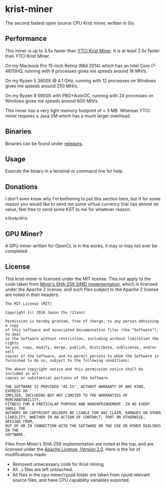 # krist-miner
The second fastest open source CPU Krist miner, written in Go.

## Performance
This miner is up to 3.5x faster than [YTCI Krist Miner](https://github.com/Yevano/ytci-krist-miner/).
It is at least 2.5x faster than YTCI Krist Miner.

On my Macbook Pro 15-inch Retina (Mid 2014) which has an Intel Core i7-4870HQ, running with 8 processes gives me speeds around 18 MH/s.

On my Ryzen 5 3600X @ 4.1 GHz, running with 12 processes on Windows gives me speeds around 250 MH/s.

On my Ryzen 9 5900X with PBO+AutoOC, running with 24 processes on Windows gives me speeds around 600 MH/s.

This miner has a very light memory footprint of < 3 MB. Whereas YTCI miner requires a Java VM which has a much larger overhead.

## Binaries
Binaries can be found under [releases](https://github.com/1lann/krist-miner/releases).

## Usage
Execute the binary in a terminal or command line for help.

## Donations
I don't even know why I'm bothering to put this section here, but if for some reason you would like to send me some virtual currency that has almost no value, feel free to send some KST to me for whatever reason.
```
k3be4p30lb
```

## GPU Miner?
A GPU miner written for OpenCL is in the works, it may or may not ever be completed.

## License
This krist-miner is licensed under the MIT license. This not apply to the code taken from [Minio's SHA-256 SIMD implementation](https://github.com/minio/sha256-simd), which is licensed under the Apache 2 license,
and such files subject to the Apache 2 license are noted in their headers.

```
The MIT License (MIT)

Copyright (c) 2016 Jason Chu (1lann)

Permission is hereby granted, free of charge, to any person obtaining a copy
of this software and associated documentation files (the "Software"), to deal
in the Software without restriction, including without limitation the rights
to use, copy, modify, merge, publish, distribute, sublicense, and/or sell
copies of the Software, and to permit persons to whom the Software is
furnished to do so, subject to the following conditions:

The above copyright notice and this permission notice shall be included in all
copies or substantial portions of the Software.

THE SOFTWARE IS PROVIDED "AS IS", WITHOUT WARRANTY OF ANY KIND, EXPRESS OR
IMPLIED, INCLUDING BUT NOT LIMITED TO THE WARRANTIES OF MERCHANTABILITY,
FITNESS FOR A PARTICULAR PURPOSE AND NONINFRINGEMENT. IN NO EVENT SHALL THE
AUTHORS OR COPYRIGHT HOLDERS BE LIABLE FOR ANY CLAIM, DAMAGES OR OTHER
LIABILITY, WHETHER IN AN ACTION OF CONTRACT, TORT OR OTHERWISE, ARISING FROM,
OUT OF OR IN CONNECTION WITH THE SOFTWARE OR THE USE OR OTHER DEALINGS IN THE
SOFTWARE.
```

Files from Minio's SHA-256 implementation are noted at the top, and are licensed under the [Apache License, Version 2.0](https://www.apache.org/licenses/LICENSE-2.0). Here is the list of modifications made:
* Removed unnecessary code for Krist mining.
* All `.s` files are left untouched.
* All files in the cpu-miner/cpuid folder are taken from cpuid relevant source files, and have CPU capability variables exported.
